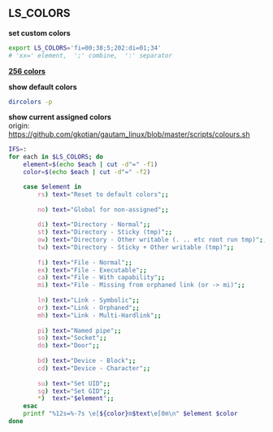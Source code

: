 LS_COLORS
---

**set custom colors**  
```sh
export LS_COLORS='fi=00;38;5;202:di=01;34'
# 'xx=' element,  ';' combine,  ':' separator
```

[**256 colors**](https://github.com/rern/bash_tips/blob/master/color.md)

**show default colors**  
```sh
dircolors -p
```

**show current assigned colors**  
origin: https://github.com/gkotian/gautam_linux/blob/master/scripts/colours.sh  
```sh
IFS=:
for each in $LS_COLORS; do
    element=$(echo $each | cut -d"=" -f1)
    color=$(echo $each | cut -d"=" -f2)

    case $element in
        rs) text="Reset to default colors";;
        
        no) text="Global for non-assigned";;
        
        di) text="Directory - Normal";;
        st) text="Directory - Sticky (tmp)";;
        ow) text="Directory - Other writable (. .. etc root run tmp)";;
        tw) text="Directory - Sticky + Other writable (tmp)";;
        
        fi) text="File - Normal";;
        ex) text="File - Executable";;
        ca) text="File - With capability";;
        mi) text="File - Missing from orphaned link (or -> mi)";;
        
        ln) text="Link - Symbolic";;
        or) text="Link - Orphaned";;
        mh) text="Link - Multi-Hardlink";;
        
        pi) text="Named pipe";;
        so) text="Socket";;
        do) text="Door";;
        
        bd) text="Device - Block";;
        cd) text="Device - Character";;
        
        su) text="Set UID";;
        sg) text="Set GID";;
        *)  text="$element";;
    esac
    printf "%12s=%-7s \e[${color}m$text\e[0m\n" $element $color
done
```
